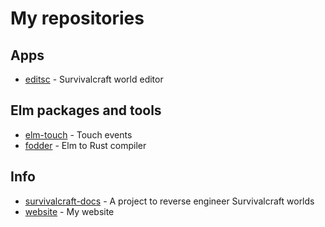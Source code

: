 # My repositories

## Apps
* [editsc](https://github.com/dullbananas/editsc) - Survivalcraft world editor

## Elm packages and tools
* [elm-touch](https://github.com/dullbananas/elm-touch) - Touch events
* [fodder](https://github.com/dullbananas/fodder) - Elm to Rust compiler

## Info
* [survivalcraft-docs](https://github.com/dullbananas/survivalcraft-docs/wiki) - A project to reverse engineer Survivalcraft worlds
* [website](https://github.com/dullbananas/website) - My website
